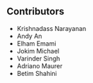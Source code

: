 ## Contributors 
- Krishnadass Narayanan
- Andy An
- Elham Emami
- Jokim Michael
- Varinder Singh
- Adriano Maurer
- Betim Shahini